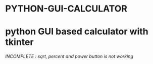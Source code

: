 # PYTHON-GUI-CALCULATOR
# python **GUI** based calculator with tkinter
###### INCOMPLETE :  _sqrt, percent and power button is not working_
